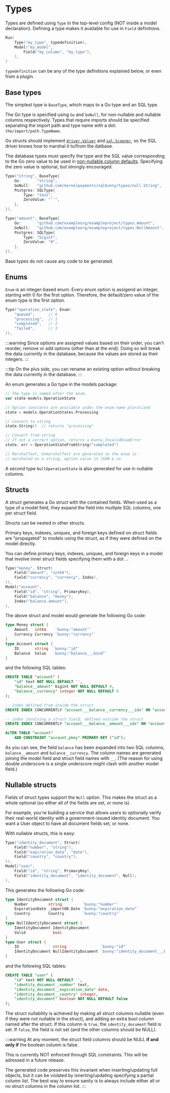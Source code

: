 # Types 

Types are defined using `Type` in the top-level config (NOT inside a model declaration). Defining a type makes it available for use in `Field` definitions.

```go
Run(
    Type("my_type", typedefinition),
    Model("my_model", 
        Field("my_column", "my_type"),
    ),
)
```

`typedefinition` can be any of the type definitions explained below, or even from a plugin.

## Base types

The simplest type is `BaseType`, which maps to a Go type and an SQL type.

The Go type is specified using `Go` and `GoNull`, for non-nullable and nullable columns respectively. Types that require imports should be specified separating the import path and type name with a dot: `the/import/path.TypeName`.

Go structs should implement [`driver.Valuer`](https://golang.org/pkg/database/sql/driver/#Valuer) and [`sql.Scanner`](https://golang.org/pkg/database/sql/#Scanner), so the SQL driver knows how to marshal it to/from the datbase.

The database types must specify the type and the SQL value corresponding to the Go zero value to be used in [non-nullable column defaults](/models.html#default-values). Specifying the zero value is optional, but strongly encouraged.

```go
Type("string", BaseType{
    Go:       "string",
    GoNull:   "github.com/kernelpayments/sqlbunny/types/null.String",
    Postgres: SQLType{
        Type: "text",
        ZeroValue: "''",
    },
}),

Type("amount", BaseType{
    Go:       "github.com/exampleorg/exampleproject/types.Amount",
    GoNull:   "github.com/exampleorg/exampleproject/types.NullAmount",
    Postgres: SQLType{
        Type: "bigint",
        ZeroValue: "0",
    },
}),
```

Base types do not cause any code to be generated. 

## Enums

`Enum` is an integer-based enum. Every enum option is assigend an integer, starting with 0 for the first option. Therefore, the default/zero value of the enum type is the first option.

```go
Type("operation_state", Enum(
    "queued",      // 0
    "processing",  // 1
    "completed",   // 2
    "failed",      // 3
)),
```

:::warning
Since options are assigned values based on their order, you can't reorder, remove or add options (other than at the end). Doing so will break the data currently in the database, because the values are stored as their integers.
:::

:::tip
On the plus side, you can rename an existing option without breaking the data currently in the database.
:::

An enum generates a Go type in the models package:

```go
// The type is named after the enum.
var state models.OperationState

// Option constants are available under the enum name pluralized
state = models.OperationStates.Processing

// Convert to string
state.String()  // returns "processing"

// Convert from string
// If not a correct option, returns a bunny.InvalidEnumError
state, err = OperationStateFromString("completed")

// MarshalText, UnmarshalText are generated so the enum is
// marshaled as a string, option value in JSON & co.
```

A second type `NullOperationState` is also generated for use in nullable columns.

## Structs 

A struct generates a Go struct with the contained fields. When used as a type of a model field, they expand the field into multiple SQL columns, one per struct field.

Structs can be nested in other structs.

Primary keys, indexes, uniques, and foreign keys defined on struct fields are "propagated" to models using the struct, as if they were defined on the model directly.

You can define primary keys, indexes, uniques, and foreign keys in a model that involve inner struct fields specifying them with a dot `.`.

```go
Type("money", Struct(
    Field("amount", "int64"),
    Field("currency", "currency", Index),
)),
Model("account",
    Field("id", "string", PrimaryKey),
    Field("balance", "money"),
    Index("balance.amount"),
),
```

The above struct and model would generate the following Go code:

```go
type Money struct {
	Amount   int64    `bunny:"amount"`
	Currency Currency `bunny:"currency"`
}
type Account struct {
    ID       string  `bunny:"id"`
    Balance  Value   `bunny:"balance__,bind"`
}
```

and the following SQL tables:

```sql
CREATE TABLE "account" (
    "id" text NOT NULL DEFAULT '',
    "balance__amount" bigint NOT NULL DEFAULT 0,
    "balance__currency" integer NOT NULL DEFAULT 0
);

-- index defined from inside the struct
CREATE INDEX CONCURRENTLY "account___balance__currency___idx" ON "account" ("balance__currency");

-- index involving a struct field, defined outside the struct
CREATE INDEX CONCURRENTLY "account___balance__amount___idx" ON "account" ("balance__amount");

ALTER TABLE "account"
    ADD CONSTRAINT "account_pkey" PRIMARY KEY ("id");
```


As you can see, the field `balance` has been expanded into two SQL columns, `balance__amount` and `balance__currency`. The column names are generated joining the model field and struct field names with `__`. (The reason for using double underscore is a single underscore might clash with another model field.)

## Nullable structs

Fields of struct types support the `Null` option. This makes the struct as a whole optional (so either all of the fields are set, or none is).

For example, you're building a service that allows users to optionally verify their real-world identity with a government-issued identity document. You want a User object to have all document fields set, or none.

With nullable structs, this is easy:

```go
Type("identity_document", Struct(
    Field("number", "string"),
    Field("expiration_date", "date"),
    Field("country", "country"),
)),
Model("user",
    Field("id", "string", PrimaryKey),
    Field("identity_document", "identity_document", Null),
),
```

This generates the following Go code:

```go
type IdentityDocument struct {
	Number         string         `bunny:"number"`
	ExpirationDate _import00.Date `bunny:"expiration_date"`
	Country        Country        `bunny:"country"`
}
type NullIdentityDocument struct {
	IdentityDocument IdentityDocument
	Valid            bool
}
type User struct {
	ID               string               `bunny:"id"`
	IdentityDocument NullIdentityDocument `bunny:"identity_document__,bind,null:identity_document"`
}
```

and the following SQL tables:

```sql
CREATE TABLE "user" (
    "id" text NOT NULL DEFAULT '',
    "identity_document__number" text,
    "identity_document__expiration_date" date,
    "identity_document__country" integer,
    "identity_document" boolean NOT NULL DEFAULT false
);
```

The struct nullability is achieved by making all struct columns nullable (even if they were not nullable in the struct), and adding an extra bool column named after the struct. If this column is `true`, the `identity_document` field is set. If `false`, the field is not set (and the other columns should be NULL).

:::warning
At any moment, the struct field columns should be NULL **if and only if** the boolean column is false. 

This is currently NOT enforced through SQL constraints. This will be adressed in a future release.

The generated code preserves this invariant when inserting/updating full objects, but it can be violated by isnerting/updating specifying a partial column list. The best way to ensure sanity is to always include either all or no struct columns in the column list.
:::